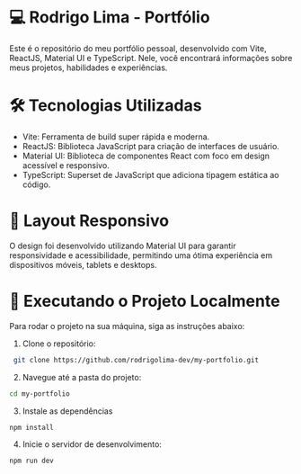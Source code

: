 # 💻 Rodrigo Lima - Portfólio
Este é o repositório do meu portfólio pessoal, desenvolvido com Vite, ReactJS, Material UI e TypeScript. Nele, você encontrará informações sobre meus projetos, habilidades e experiências.

# 🛠️ Tecnologias Utilizadas
- Vite: Ferramenta de build super rápida e moderna.
- ReactJS: Biblioteca JavaScript para criação de interfaces de usuário.
- Material UI: Biblioteca de componentes React com foco em design acessível e responsivo.
- TypeScript: Superset de JavaScript que adiciona tipagem estática ao código.

# 🎨 Layout Responsivo
O design foi desenvolvido utilizando Material UI para garantir responsividade e acessibilidade, permitindo uma ótima experiência em dispositivos móveis, tablets e desktops.

# 🚀 Executando o Projeto Localmente
Para rodar o projeto na sua máquina, siga as instruções abaixo:

1. Clone o repositório:
```bash
 git clone https://github.com/rodrigolima-dev/my-portfolio.git
```
2. Navegue até a pasta do projeto:
```bash
cd my-portfolio
```
3. Instale as dependências
```bash
npm install
```
4. Inicie o servidor de desenvolvimento:
```bash
npm run dev
```
